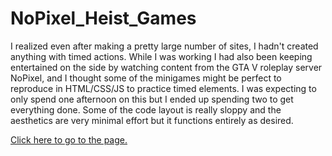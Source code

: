 # NoPixel_Heist_Games

I realized even after making a pretty large number of sites, I hadn't created anything with timed actions. While I was working I had also been keeping entertained on the side by watching content from the GTA V roleplay server NoPixel, and I thought some of the minigames might be perfect to reproduce in HTML/CSS/JS to practice timed elements. I was expecting to only spend one afternoon on this but I ended up spending two to get everything done. Some of the code layout is really sloppy and the aesthetics are very minimal effort but it functions entirely as desired.

<a href='https://robertwradford.github.io/NoPixel_Heist_Games/'>Click here to go to the page.</a>
